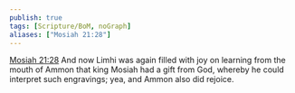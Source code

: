 ```yaml
---
publish: true
tags: [Scripture/BoM, noGraph]
aliases: ["Mosiah 21:28"]
---
```

[Mosiah 21:28](https://churchofjesuschrist.org/study/scriptures/bofm/mosiah/21?lang=eng&id=p28#p28) And now Limhi was again filled with joy on learning from the mouth of Ammon that king Mosiah had a gift from God, whereby he could interpret such engravings; yea, and Ammon also did rejoice.
